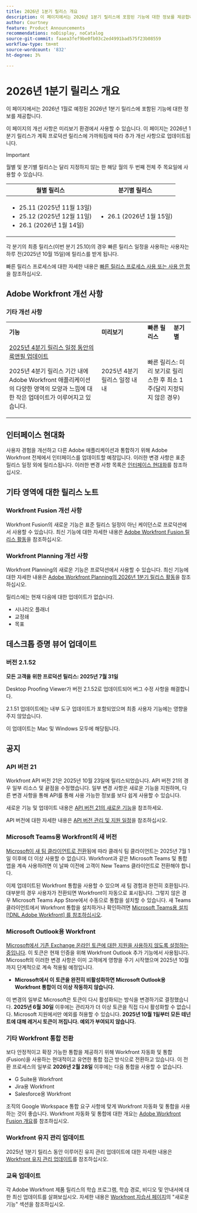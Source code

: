 ```yaml
---
title: 2026년 1분기 릴리스 개요
description: 이 페이지에서는 2026년 1분기 릴리스에 포함된 기능에 대한 정보를 제공합니다. 이러한 개선 사항은 분기 내내 프로덕션 환경에서 사용할 수 있도록 계획되어 있습니다.
author: Courtney
feature: Product Announcements
recommendations: noDisplay, noCatalog
source-git-commit: faaea3fef9be0fb03c2ed4991bad575f23b08559
workflow-type: tm+mt
source-wordcount: '832'
ht-degree: 3%

---
```


# 2026년 1분기 릴리스 개요

이 페이지에서는 2026년 1월로 예정된 2026년 1분기 릴리스에 포함된 기능에 대한 정보를 제공합니다.

이 페이지의 개선 사항은 미리보기 환경에서 사용할 수 있습니다. 이 페이지는 2026년 1분기 릴리스가 계획 프로덕션 릴리스에 가까워짐에 따라 추가 개선 사항으로 업데이트됩니다.


<!-- Keep commented until Final Preview release.

The <add release> release webinar will be held on <date>. You can [register for the webinar here <get link from product ops>. -->

>[!IMPORTANT]
>
>
>월별 및 분기별 릴리스는 달리 지정하지 않는 한 해당 월의 두 번째 전체 주 목요일에 사용할 수 있습니다.
>
>| 월별 릴리스 | 분기별 릴리스 |
>|----|----|
>| <ul><li>25.11 (2025년 11월 13일)</li><li>25.12 (2025년 12월 11일)</li><li>26.1 (2026년 1월 14일)</li></ul> | <ul><li>26.1 (2026년 1월 15일)</li></ul> |
>
>각 분기의 최종 릴리스(이번 분기 25.10)의 경우 빠른 릴리스 일정을 사용하는 사용자는 하루 전(2025년 10월 15일)에 릴리스를 받게 됩니다.
>
>빠른 릴리스 프로세스에 대한 자세한 내용은 [빠른 릴리스 프로세스 사용 또는 사용 안 함](/help/quicksilver/administration-and-setup/set-up-workfront/configure-system-defaults/enable-fast-release-process.md)을 참조하십시오.

## Adobe Workfront 개선 사항

### 기타 개선 사항

<table>
            <col style="width: 50%;" />
            <col style="width: 25%;" />
            <tbody>
               <tr>
        <td><strong>기능</strong>
        </td>
        <td><strong>미리보기</strong></td>
        <td><strong>빠른 릴리스</strong></td>
        <td><strong>분기별</strong></td>
    </tr>   
                 <tr>
                    <td>
                        <a href="/help/quicksilver/product-announcements/product-releases/25-q4-release-activity/25-q4-look-and-feel-updates.md" class="MCXref xref" xrefformat="{para}">2025년 4분기 릴리스 일정 동안의 룩앤필 업데이트</a></p>
                        <p>2025년 4분기 릴리스 기간 내에 Adobe Workfront 애플리케이션의 다양한 영역의 모양과 느낌에 대한 작은 업데이트가 이루어지고 있습니다. </p>
                    </td>
                    <td><p>2025년 4분기 릴리스 일정 내내<br /></p>
                    <td colspan="2"><p>빠른 릴리스: 미리 보기로 릴리스한 후 최소 1주(달리 지정되지 않은 경우)</p>
                            </li>
                        </ul>
                    </td>
                </tr>
            </tbody>
        </table>

<!--
### Functionality soon to be removed from Workfront

* 
-->

## 인터페이스 현대화

사용자 경험을 개선하고 다른 Adobe 애플리케이션과 통합하기 위해 Adobe Workfront 전체에서 인터페이스를 업데이트할 예정입니다. 이러한 변경 사항은 표준 릴리스 일정 외에 릴리스됩니다. 이러한 변경 사항 목록은 [인터페이스 현대화](/help/quicksilver/product-announcements/product-releases/interface-modernization/interface-modernization.md)를 참조하십시오.

## 기타 영역에 대한 릴리스 노트

### Workfront Fusion 개선 사항

Workfront Fusion의 새로운 기능은 표준 릴리스 일정이 아닌 케이던스로 프로덕션에서 사용할 수 있습니다. 최신 기능에 대한 자세한 내용은 [Adobe Workfront Fusion 릴리스 활동](https://experienceleague.adobe.com/ko/docs/workfront-fusion/using/fusion-release-activity/fusion-release-activity)을 참조하십시오.

### Workfront Planning 개선 사항

Workfront Planning의 새로운 기능은 프로덕션에서 사용할 수 있습니다. 최신 기능에 대한 자세한 내용은 [Adobe Workfront Planning의 2026년 1분기 릴리스 활동](/help/quicksilver/product-announcements/product-releases/planning-release-activity/planning-release-activity-26-q1.md)을 참조하십시오.

릴리스에는 현재 다음에 대한 업데이트가 없습니다.

* 시나리오 플래너
* 교정쇄
* 목표

## 데스크톱 증명 뷰어 업데이트

### 버전 2.1.52

**모든 고객을 위한 프로덕션 릴리스: 2025년 7월 31일**

Desktop Proofing Viewer가 버전 2.1.52로 업데이트되어 버그 수정 사항을 해결합니다.

2.1.51 업데이트에는 내부 도구 업데이트가 포함되었으며 최종 사용자 기능에는 영향을 주지 않았습니다.

이 업데이트는 Mac 및 Windows 모두에 해당됩니다.

## 공지

### API 버전 21

Workfront API 버전 21은 2025년 10월 23일에 릴리스되었습니다. API 버전 21의 경우 일부 리소스 및 끝점을 수정했습니다. 일부 변경 사항은 새로운 기능을 지원하며, 다른 변경 사항을 통해 API를 통해 사용 가능한 정보를 보다 쉽게 사용할 수 있습니다.

새로운 기능 및 업데이트 내용은 [API 버전 21의 새로운 기능](/help/quicksilver/wf-api/api/new-api-version-21.md)을 참조하세요.

API 버전에 대한 자세한 내용은 [API 버전 관리 및 지원 일정](/help/quicksilver/wf-api/api/api-version-support-schedule.md)을 참조하십시오.

### Microsoft Teams용 Workfront의 새 버전

[Microsoft이 새 팀 클라이언트로 전환](https://learn.microsoft.com/en-us/microsoftteams/teams-classic-client-end-of-availability)됨에 따라 클래식 팀 클라이언트는 2025년 7월 1일 이후에 더 이상 사용할 수 없습니다. Workfront과 같은 Microsoft Teams 및 통합 앱을 계속 사용하려면 이 날짜 이전에 고객이 New Teams 클라이언트로 전환해야 합니다.

이제 업데이트된 Workfront 통합을 사용할 수 있으며 새 팀 경험과 완전히 호환됩니다. 대부분의 경우 사용자가 전환되면 Workfront이 자동으로 표시됩니다. 그렇지 않은 경우 Microsoft Teams App Store에서 수동으로 통합을 설치할 수 있습니다. 새 Teams 클라이언트에서 Workfront 통합을 설치하거나 확인하려면 [Microsoft Teams용 설치 [!DNL Adobe Workfront] 를 참조하십시오](/help/quicksilver/workfront-integrations-and-apps/using-workfront-with-microsoft-teams/install-workfront-ms-teams.md).

### Microsoft Outlook용 Workfront

[Microsoft에서 기존 Exchange 온라인 토큰에 대한 지원을 사용하지 않도록 설정하는 중입니다](https://learn.microsoft.com/en-us/office/dev/add-ins/outlook/faq-nested-app-auth-outlook-legacy-tokens). 이 토큰은 현재 인증을 위해 Workfront Outlook 추가 기능에서 사용됩니다. Microsoft의 이러한 변경 사항은 이미 고객에게 영향을 주기 시작했으며 2025년 10월까지 단계적으로 계속 적용될 예정입니다.

* **Microsoft에서 이 토큰을 완전히 비활성화하면 Microsoft Outlook용 Workfront 통합이 더 이상 작동하지 않습니다.**

이 변경의 일부로 Microsoft은 토큰이 다시 활성화되는 방식을 변경하기로 결정했습니다. **2025년 6월 30일** 이후에는 관리자가 더 이상 토큰을 직접 다시 활성화할 수 없습니다. Microsoft 지원에서만 예외를 허용할 수 있습니다. **2025년 10월 1일부터 모든 테넌트에 대해 레거시 토큰이 꺼집니다. 예외가 부여되지 않습니다.**

### 기타 Workfront 통합 전환

보다 안정적이고 확장 가능한 통합을 제공하기 위해 Workfront 자동화 및 통합(Fusion)을 사용하는 현대적이고 유연한 통합 접근 방식으로 전환하고 있습니다. 이 전환 프로세스의 일부로 **2026년 2월 28일** 이후에는 다음 통합을 사용할 수 없습니다.

* G Suite용 Workfront
* Jira용 Workfront
* Salesforce용 Workfront

조직의 Google Workspace 통합 요구 사항에 맞게 Workfront 자동화 및 통합을 사용하는 것이 좋습니다.
Workfront 자동화 및 통합에 대한 개요는 [Adobe Workfront Fusion 개요](https://experienceleague.adobe.com/ko/docs/workfront-fusion/using/get-started-with-fusion/understand-workfront-fusion/workfront-fusion-overview)를 참조하십시오.


### Workfront 유지 관리 업데이트

2025년 1분기 릴리스 동안 이루어진 유지 관리 업데이트에 대한 자세한 내용은 [Workfront 유지 관리 업데이트](https://experienceleague.adobe.com/docs/workfront-known-issues/releases/current-updates.html?lang=ko)를 참조하십시오.

### 교육 업데이트

각 Adobe Workfront 제품 릴리스의 학습 프로그램, 학습 경로, 비디오 및 안내서에 대한 최신 업데이트를 살펴보십시오. 자세한 내용은 [Workfront 자습서 페이지](https://experienceleague.adobe.com/docs/workfront-learn/tutorials-workfront/home.html?lang=ko)의 &quot;새로운 기능&quot; 섹션을 참조하십시오.
